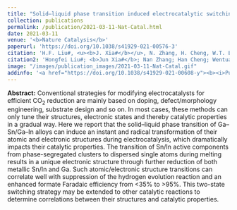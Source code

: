 ```yaml
---
title: "Solid–liquid phase transition induced electrocatalytic switching from hydrogen evolution to highly selective CO<sub>2</sub> reduction"
collection: publications
permalink: /publication/2021-03-11-Nat-Catal.html
date: 2021-03-11
venue: '<b>Nature Catalysis</b>'
paperurl: 'https://doi.org/10.1038/s41929-021-00576-3'
citation: 'H.F. Liu#, <u><b>J. Xia#</b></u>, N. Zhang, H. Cheng, W.T. Bi, X.L. Zu, W.S. Chu, H.A. Wu, C.Z. Wu*, and Y. Xie. Solid–liquid phase transition induced electrocatalytic switching from hydrogen evolution to highly selective CO<sub>2</sub> reduction. <i>Nature Catalysis</i>, 2021, 4: 202–211.'
citation2: 'Hongfei Liu#; <b>Jun Xia#</b>; Nan Zhang; Han Cheng; Wentuan Bi; Xiaolong Zu; Wangsheng Chu; HengAn Wu; Changzheng Wu*; Yi Xie; Solid–liquid phase transition induced electrocatalytic switching from hydrogen evolution to highly selective CO<sub>2</sub> reduction, <i>Nature Catalysis</i>, 2021, 4: 202–211.'
image: "/images/publication_images/2021-03-11-Nat-Catal.gif"
addinfo: '<a href="https://doi.org/10.1038/s41929-021-00608-y"><b><i>Publisher Correction</i></b></a>&emsp;<a href="http://digitalpaper.stdaily.com/http_www.kjrb.com/kjrb/html/2021-03/25/content_464790.htm?div=-1"><b><i>科技日报报道</i></b></a>&emsp;<a href="https://www.cas.cn/syky/202103/t20210318_4781441.shtml"><b><i>中科院报道</i></b></a>&emsp;<a href="http://news.ustc.edu.cn/info/1048/74575.htm"><b><i>中科大报道</i></b></a>&emsp;<a href="https://phys.org/news/2021-03-homogenization-surface-sites-heterogeneous-catalyst.html"><b><i>Phys.Org亮点报道</i></b></a>'
---
```


**Abstract:** Conventional strategies for modifying electrocatalysts for efficient CO<sub>2</sub> reduction are mainly based on doping, defect/morphology engineering, substrate design and so on. In most cases, these methods can only tune their structures, electronic states and thereby catalytic properties in a gradual way. Here we report that the solid–liquid phase transition of Ga–Sn/Ga–In alloys can induce an instant and radical transformation of their atomic and electronic structures during electrocatalysis, which dramatically impacts their catalytic properties. The transition of Sn/In active components from phase-segregated clusters to dispersed single atoms during melting results in a unique electronic structure through further reduction of both metallic Sn/In and Ga. Such atomic/electronic structure transitions can correlate well with suppression of the hydrogen evolution reaction and an enhanced formate Faradaic efficiency from <35% to >95%. This two-state switching strategy may be extended to other catalytic reactions to determine correlations between their structures and catalytic properties.
